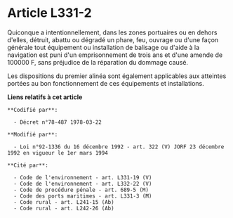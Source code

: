 # Article L331-2

Quiconque a intentionnellement, dans les zones portuaires ou en dehors d'elles, détruit, abattu ou dégradé un phare, feu,
ouvrage ou d'une façon générale tout équipement ou installation de balisage ou d'aide à la navigation est puni d'un
emprisonnement de trois ans et d'une amende de 100000 F, sans préjudice de la réparation du dommage causé.

Les dispositions du premier alinéa sont également applicables aux atteintes portées au bon fonctionnement de ces équipements
et installations.

**Liens relatifs à cet article**

	**Codifié par**:

	  - Décret n°78-487 1978-03-22

	**Modifié par**:

	  - Loi n°92-1336 du 16 décembre 1992 - art. 322 (V) JORF 23 décembre 1992 en vigueur le 1er mars 1994

	**Cité par**:

	  - Code de l'environnement - art. L331-19 (V)
	  - Code de l'environnement - art. L332-22 (V)
	  - Code de procédure pénale - art. 689-5 (M)
	  - Code des ports maritimes - art. L331-3 (M)
	  - Code rural - art. L241-15 (Ab)
	  - Code rural - art. L242-26 (Ab)
